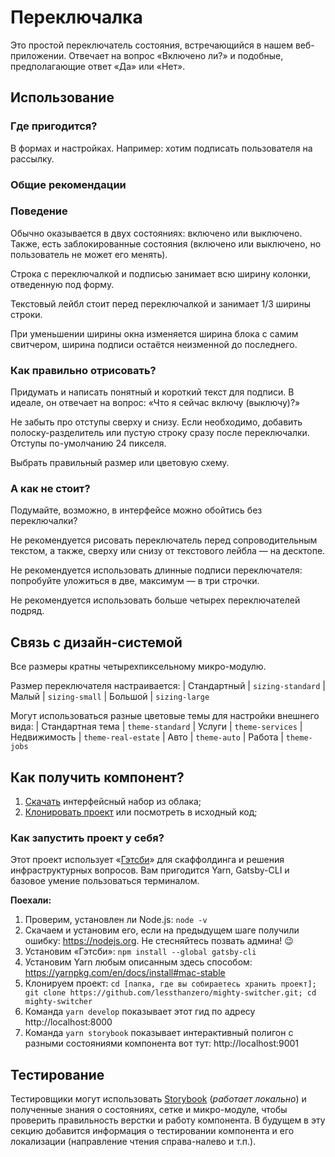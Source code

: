 # Переключалка

Это простой переключатель состояния, встречающийся в нашем веб-приложении. Отвечает на вопрос «Включено ли?» и подобные, предполагающие ответ «Да» или «Нет».

## Использование

### Где пригодится?
В формах и настройках. Например: хотим подписать пользователя на рассылку.

### Общие рекомендации

### Поведение

Обычно оказывается в двух состояниях: включено или выключено. Также, есть заблокированные состояния (включено или выключено, но пользователь не может его менять).

Строка с переключалкой и подписью занимает всю ширину колонки, отведенную под форму.

Текстовый лейбл стоит перед переключалкой и занимает 1/3 ширины строки. 

При уменьшении ширины окна изменяется ширина блока с самим свитчером, ширина подписи остаётся неизменной до последнего.

### Как правильно отрисовать?

Придумать и написать понятный и короткий текст для подписи. В идеале, он отвечает на вопрос: «Что я сейчас включу (выключу)?»

Не забыть про отступы сверху и снизу. Если необходимо, добавить полоску-разделитель или пустую строку сразу после переключалки. Отступы по-умолчанию 24 пикселя.

Выбрать правильный размер или цветовую схему.

### А как не стоит?

Подумайте, возможно, в интерфейсе можно обойтись без переключалки?

Не рекомендуется рисовать переключатель перед сопроводительным текстом, а также, сверху или снизу от текстового лейбла — на десктопе.

Не рекомендуется использовать длинные подписи переключателя: попробуйте уложиться в две, максимум — в три строчки.

Не рекомендуется использовать больше четырех переключателей подряд.

## Связь с дизайн-системой

Все размеры кратны четырехпиксельному микро-модулю.

Размер переключателя настраивается:
| Стандартный | `sizing-standard`
| Малый | `sizing-small`
| Большой | `sizing-large`

Могут использоваться разные цветовые темы для настройки внешнего вида:
| Стандартная тема | `theme-standard`
| Услуги | `theme-services`
| Недвижимость | `theme-real-estate`
| Авто | `theme-auto`
| Работа | `theme-jobs`

## Как получить компонент?
1. [Скачать](switcher.sketch) интерфейсный набор из облака;
2. [Клонировать проект](https://github.com/lessthanzero/mighty-switcher) или посмотреть в исходный код;

### Как запустить проект у себя?
Этот проект использует «[Гэтсби](https://www.gatsbyjs.org)» для скаффолдинга и решения инфраструктурных вопросов. Вам пригодится Yarn,  Gatsby-CLI и базовое умение пользоваться терминалом.

**Поехали:**
1. Проверим, установлен ли Node.js: `node -v`
2. Скачаем и установим его, если на предыдущем шаге получили ошибку: https://nodejs.org. Не стесняйтесь позвать админа! 😉
3. Установим «Гэтсби»: `npm install --global gatsby-cli`
4. Установим Yarn любым описанным здесь способом: https://yarnpkg.com/en/docs/install#mac-stable
5. Клонируем проект: `cd [папка, где вы собираетесь хранить проект]; git clone https://github.com/lessthanzero/mighty-switcher.git; cd mighty-switcher`
6. Команда `yarn develop` показывает этот гид по адресу http://localhost:8000
7. Команда `yarn storybook` показывает интерактивный полигон с разными состояниями компонента вот тут: http://localhost:9001

## Тестирование
Тестировщики могут использовать [Storybook](http://localhost:9001) (*работает локально*) и полученные знания о состояниях, сетке и микро-модуле, чтобы проверить правильность верстки и работу компонента. В будущем в эту секцию добавится информация о тестировании компонента и его локализации (направление чтения справа-налево и т.п.).